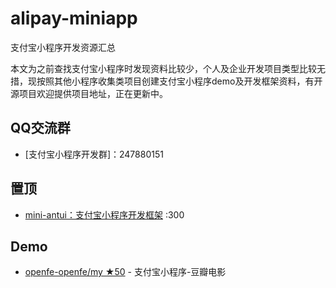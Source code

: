 # alipay-miniapp
支付宝小程序开发资源汇总

本文为之前查找支付宝小程序时发现资料比较少，个人及企业开发项目类型比较无措，现按照其他小程序收集类项目创建支付宝小程序demo及开发框架资料，有开源项目欢迎提供项目地址，正在更新中。

## QQ交流群

- [支付宝小程序开发群]：247880151

## 置顶

- [mini-antui：支付宝小程序开发框架](https://github.com/ant-mini-program/mini-antui) :300

## Demo

- [openfe-openfe/my ★50](https://github.com/openfe-openfe/my) - 支付宝小程序-豆瓣电影
